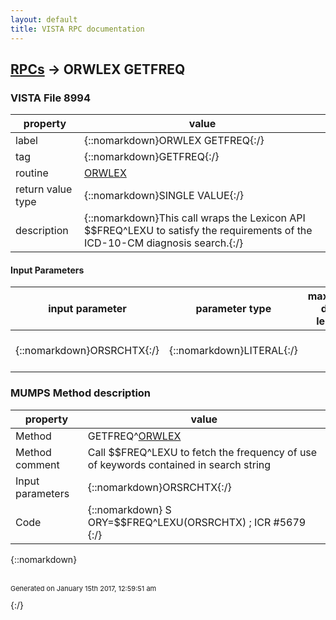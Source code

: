 ```yaml
---
layout: default
title: VISTA RPC documentation
---
```




## [RPCs](TableOfContent.md) &#8594; ORWLEX GETFREQ 



### VISTA File 8994 


 property | value 
--- | --- 
 label | {::nomarkdown}ORWLEX GETFREQ{:/}
 tag | {::nomarkdown}GETFREQ{:/}
 routine | [ORWLEX](http://code.osehra.org/dox/Routine_ORWLEX_source.html)
 return value type | {::nomarkdown}SINGLE VALUE{:/}
 description | {::nomarkdown}This call wraps the Lexicon API $$FREQ^LEXU to satisfy the requirements of the ICD-10-CM diagnosis search.{:/}

#### Input Parameters

| input parameter | parameter type | maximum data length | required | description | 
| --- | --- | --- | --- | --- | 
| {::nomarkdown}ORSRCHTX{:/} | {::nomarkdown}LITERAL{:/} |  | {::nomarkdown}true{:/} | {::nomarkdown}This is the search text/term.{:/} | 


### MUMPS Method description

 property | value 
 --- | --- 
 Method | GETFREQ^[ORWLEX](http://code.osehra.org/dox/Routine_ORWLEX_source.html)
 Method comment | Call $$FREQ^LEXU to fetch the frequency of use of keywords contained in search string
 Input parameters | {::nomarkdown}ORSRCHTX{:/}
 Code | {::nomarkdown}  S ORY=$$FREQ^LEXU(ORSRCHTX) ; ICR #5679<br>{:/}

{::nomarkdown} <br/><br/><p style="font-size: 11px">Generated on January 15th 2017, 12:59:51 am</p>{:/}